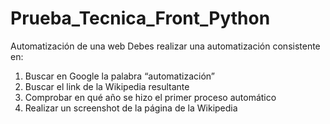 # Prueba_Tecnica_Front_Python

Automatización de una web
Debes realizar una automatización consistente en: 

1. Buscar en Google la palabra “automatización” 
2. Buscar el link de la Wikipedia resultante 
3. Comprobar en qué año se hizo el primer proceso automático 
4. Realizar un screenshot de la página de la Wikipedia
